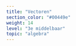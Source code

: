 ```yaml
---
title: "Vectoren"
section_color: "#00449e"
weight: 14
level: "3e middelbaar"
topic: "algebra"
---
```

